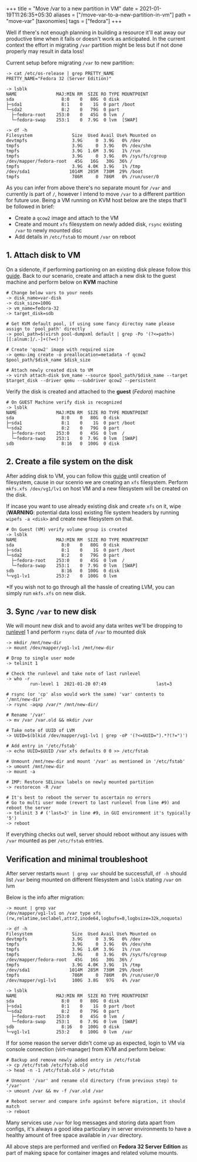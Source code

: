 +++
title = "Move /var to a new partition in VM"
date = 2021-01-19T11:26:35+05:30
aliases = ["/move-var-to-a-new-partition-in-vm"]
path = "move-var"
[taxonomies]
tags = ["fedora"]
+++

Well if there's not enough planning in building a resource it'll eat away our productive time when it fails or doesn't work as anticipated. In the current context the effort in migrating `/var` partition might be less but if not done properly may result in data loss!

Current setup before migrating `/var` to new partition:

``` bash,linenos,linenostart=1
-> cat /etc/os-release | grep PRETTY_NAME
PRETTY_NAME="Fedora 32 (Server Edition)"

-> lsblk
NAME               MAJ:MIN RM  SIZE RO TYPE MOUNTPOINT
sda                  8:0    0   80G  0 disk 
├─sda1               8:1    0    1G  0 part /boot
└─sda2               8:2    0   79G  0 part 
  ├─fedora-root    253:0    0   45G  0 lvm  /
  └─fedora-swap    253:1    0  7.9G  0 lvm  [SWAP]

-> df -h
Filesystem               Size  Used Avail Use% Mounted on
devtmpfs                 3.9G     0  3.9G   0% /dev
tmpfs                    3.9G     0  3.9G   0% /dev/shm
tmpfs                    3.9G  1.6M  3.9G   1% /run
tmpfs                    3.9G     0  3.9G   0% /sys/fs/cgroup
/dev/mapper/fedora-root   45G   16G   30G  36% /
tmpfs                    3.9G  4.0K  3.9G   1% /tmp
/dev/sda1               1014M  285M  730M  29% /boot
tmpfs                    786M     0  786M   0% /run/user/0
```

As you can infer from above there's no separate mount for `/var` and currently is part of `/`, however I intend to move `/var` to a different partition for future use. Being a VM running on KVM host below are the steps that'll be followed in brief:
- Create a `qcow2` image and attach to the VM
- Create and mount `xfs` filesystem on newly added disk, `rsync` existing `/var` to newly mounted disc
- Add details in `/etc/fstab` to mount `/var` on reboot

## 1. Attach disk to VM

On a sidenote, if performing partioning on an existing disk please follow this [guide](https://phoenixnap.com/kb/linux-create-partition).
Back to our scenario, create and attach a new disk to the guest machine and perform below on **KVM** machine

``` bash,linenos,linenostart=1
# Change below vars to your needs
-> disk_name=var-disk
-> disk_size=100G
-> vm_name=fedora-32
-> target_disk=sdb

# Get KVM default pool, if using some fancy directoy name please assign to 'pool_path' directly
-> pool_path=$(virsh pool-dumpxml default | grep -Po '(?<=path>)[[:alnum:]/.-]+(?=<)')

# Create 'qcow2' image with required size
-> qemu-img create -o preallocation=metadata -f qcow2 $pool_path/$disk_name $disk_size

# Attach newly created disk to VM
-> virsh attach-disk $vm_name --source $pool_path/$disk_name --target $target_disk --driver qemu --subdriver qcow2 --persistent
```

Verify the disk is created and attached to the **guest** (*Fedora*) machine
``` bash,linenos,linenostart=1,hl_lines=9
# On GUEST Machine verify disk is recognized
-> lsblk
NAME               MAJ:MIN RM  SIZE RO TYPE MOUNTPOINT
sda                  8:0    0   80G  0 disk 
├─sda1               8:1    0    1G  0 part /boot
└─sda2               8:2    0   79G  0 part 
  ├─fedora-root    253:0    0   45G  0 lvm  /
  └─fedora-swap    253:1    0  7.9G  0 lvm  [SWAP]
sdb                  8:16   0  100G  0 disk
```

## 2. Create a file system on the disk

After adding disk to VM, you can follow this [guide](https://www.tecmint.com/manage-and-create-lvm-parition-using-vgcreate-lvcreate-and-lvextend/) until creation of filesystem, cause in our scenrio we are creating an `xfs` filesystem. Perform `mkfs.xfs /dev/vg1/lv1` on host VM and a new filesystem will be created on the disk.

If incase you want to use already existing disk and create `xfs` on it, wipe (**WARNING**: potential data loss) existing file system headers by running `wipefs -a <disk>` and create new filesystem on that.

``` bash,linenos,linenostart=1,hl_lines=9 10
# On Guest (VM) verify volume group is created
-> lsblk
NAME               MAJ:MIN RM  SIZE RO TYPE MOUNTPOINT
sda                  8:0    0   80G  0 disk 
├─sda1               8:1    0    1G  0 part /boot
└─sda2               8:2    0   79G  0 part 
  ├─fedora-root    253:0    0   45G  0 lvm  /
  └─fedora-swap    253:1    0  7.9G  0 lvm  [SWAP]
sdb                  8:16   0  100G  0 disk
└─vg1-lv1          253:2    0  100G  0 lvm
```

\*If you wish not to go through all the hassle of creating LVM, you can simply run `mkfs.xfs` on new disk.

## 3. Sync `/var` to new disk

We will mount new disk and to avoid any data writes we'll be dropping to [runlevel](https://developer.ibm.com/technologies/linux/tutorials/l-lpic1-101-3/) 1 and perform `rsync` data of `/var` to mounted disk

``` bash,linenos,linenostart=1,hl_lines=9 32
-> mkdir /mnt/new-dir
-> mount /dev/mapper/vg1-lv1 /mnt/new-dir

# Drop to single user mode
-> telinit 1

# Check the runlevel and take note of last runlevel
-> who -r
         run-level 1  2021-01-20 07:49                   last=3

# rsync (or 'cp' also would work the same) 'var' contents to '/mnt/new-dir'
-> rsync -aqxp /var/* /mnt/new-dir/

# Rename '/var'
-> mv /var /var.old && mkdir /var

# Take note of UUID of LVM
-> UUID=$(blkid /dev/mapper/vg1-lv1 | grep -oP '(?<=UUID=").*?(?=")')

# Add entry in '/etc/fstab'
-> echo UUID=$UUID /var xfs defaults 0 0 >> /etc/fstab

# Unmount /mnt/new-dir and mount '/var' as mentioned in '/etc/fstab'
-> umount /mnt/new-dir
-> mount -a

# IMP: Restore SELinux labels on newly mounted partition
-> restorecon -R /var

# It's best to reboot the server to ascertain no errors
# Go to multi user mode (revert to last runlevel from line #9) and reboot the server
-> telinit 3 # ('last=3' in line #9, in GUI environment it's typically '5')
-> reboot
```

If everything checks out well, server should reboot without any issues with `/var` mounted as per `/etc/fstab` entries.

## Verification and minimal troubleshoot

After server restarts `mount | grep var` should be successfull, `df -h` should list `/var` being mounted on different filesystem and `lsblk` stating `/var` on lvm

Below is the info after migration:

``` bash,linenos,linenostart=1,hl_lines=2 14 23 24
-> mount | grep var
/dev/mapper/vg1-lv1 on /var type xfs (rw,relatime,seclabel,attr2,inode64,logbufs=8,logbsize=32k,noquota)

-> df -h
Filesystem               Size  Used Avail Use% Mounted on
devtmpfs                 3.9G     0  3.9G   0% /dev
tmpfs                    3.9G     0  3.9G   0% /dev/shm
tmpfs                    3.9G  1.6M  3.9G   1% /run
tmpfs                    3.9G     0  3.9G   0% /sys/fs/cgroup
/dev/mapper/fedora-root   45G   16G   30G  36% /
tmpfs                    3.9G  4.0K  3.9G   1% /tmp
/dev/sda1               1014M  285M  730M  29% /boot
tmpfs                    786M     0  786M   0% /run/user/0
/dev/mapper/vg1-lv1      100G  3.8G   97G   4% /var

-> lsblk
NAME               MAJ:MIN RM  SIZE RO TYPE MOUNTPOINT
sda                  8:0    0   80G  0 disk 
├─sda1               8:1    0    1G  0 part /boot
└─sda2               8:2    0   79G  0 part 
  ├─fedora-root    253:0    0   45G  0 lvm  /
  └─fedora-swap    253:1    0  7.9G  0 lvm  [SWAP]
sdb                  8:16   0  100G  0 disk 
└─vg1-lv1          253:2    0  100G  0 lvm  /var
```

If for some reason the server didn't come up as expected, login to VM via console connection (virt-manager) from KVM and perform below:

``` bash,linenos,linenostart=1
# Backup and remove newly added entry in /etc/fstab
-> cp /etc/fstab /etc/fstab.old
-> head -n -1 /etc/fstab.old > /etc/fstab

# Unmount '/var' and rename old directory (from previous step) to '/var'
-> umount /var && mv -f /var.old /var

# Reboot server and compare info against before migration, it should match
-> reboot
```

Many services use `/var` for log messages and storing data apart from configs, it's always a good idea particulary in server environments to have a healthy amount of free space available in `/var` directory.

All above steps are performed and verified on **Fedora 32 Server Edition** as part of making space for container images and related volume mounts.
